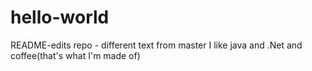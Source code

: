 # hello-world
README-edits repo - different text from master
I like java and .Net and coffee(that's what I'm made of)
